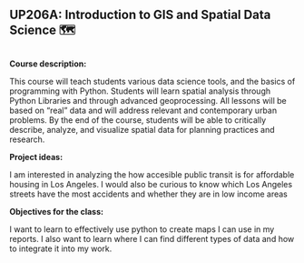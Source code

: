 ## UP206A: Introduction to GIS and Spatial Data Science :world_map: <h2> 

**Course description:**

This course will teach students various data science tools, and the basics of programming with Python. Students will learn spatial analysis through Python Libraries and through advanced geoprocessing. All lessons will be based on “real” data and will address relevant and contemporary urban problems. By the end of the course, students will be able to critically describe, analyze, and visualize spatial data for planning practices and research.


**Project ideas:**

I am interested in analyzing the how accesible public transit is for affordable housing in Los Angeles. 
I would also be curious to know which Los Angeles streets have the most accidents and whether they are in low income areas


**Objectives for the class:**

I want to learn to effectively use python to create maps I can use in my reports. I also want to learn where I can find different types of data and how to integrate it into my work. 

